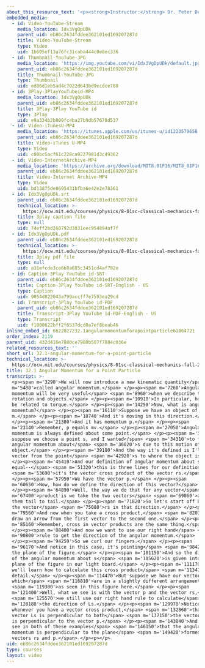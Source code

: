 ```yaml
---
about_this_resource_text: '<p><strong>Instructor:</strong> Dr. Peter Dourmashkin</p>'
embedded_media:
  - id: Video-YouTube-Stream
    media_location: Idx3VgOpUDk
    parent_uid: eb86c2634fddee362101ed169207287d
    title: Video-YouTube-Stream
    type: Video
    uid: 1b605ef13a76fc31caba444c0e8ec336
  - id: Thumbnail-YouTube-JPG
    media_location: 'https://img.youtube.com/vi/Idx3VgOpUDk/default.jpg'
    parent_uid: eb86c2634fddee362101ed169207287d
    title: Thumbnail-YouTube-JPG
    type: Thumbnail
    uid: ed86d1eb5ad4c7022d643bd9ecdce788
  - id: 3Play-3PlayYouTubeid-MP4
    media_location: Idx3VgOpUDk
    parent_uid: eb86c2634fddee362101ed169207287d
    title: 3Play-3Play YouTube id
    type: 3Play
    uid: e9a334b2b009fc4ba27b9db57670d537
  - id: Video-iTunesU-MP4
    media_location: 'https://itunes.apple.com/us/itunes-u/id1223579658'
    parent_uid: eb86c2634fddee362101ed169207287d
    title: Video-iTunes U-MP4
    type: Video
    uid: c00bc5acf61c228ca9227981d3c49362
  - id: Video-InternetArchive-MP4
    media_location: 'https://archive.org/download/MIT8.01F16/MIT8_01F16_L32v01_360p.mp4'
    parent_uid: eb86c2634fddee362101ed169207287d
    title: Video-Internet Archive-MP4
    type: Video
    uid: bd13875de8695431bfba6e42e2e78361
  - id: Idx3VgOpUDk.srt
    parent_uid: eb86c2634fddee362101ed169207287d
    technical_location: >-
      https://ocw.mit.edu/courses/physics/8-01sc-classical-mechanics-fall-2016/week-11-angular-momentum/32.1-angular-momentum-for-a-point-particle/32.1-angular-momentum-for-a-point-particle/Idx3VgOpUDk.srt
    title: 3play caption file
    type: null
    uid: 74eff2bd260792d3031eec954894af7f
  - id: Idx3VgOpUDk.pdf
    parent_uid: eb86c2634fddee362101ed169207287d
    technical_location: >-
      https://ocw.mit.edu/courses/physics/8-01sc-classical-mechanics-fall-2016/week-11-angular-momentum/32.1-angular-momentum-for-a-point-particle/32.1-angular-momentum-for-a-point-particle/Idx3VgOpUDk.pdf
    title: 3play pdf file
    type: null
    uid: a31efcde3ce6b8a685c3451cd4af782e
  - id: Caption-3Play YouTube id-SRT
    parent_uid: eb86c2634fddee362101ed169207287d
    title: Caption-3Play YouTube id-SRT-English - US
    type: Caption
    uid: 9054d822043a799accff7e7593ea29cd
  - id: Transcript-3Play YouTube id-PDF
    parent_uid: eb86c2634fddee362101ed169207287d
    title: Transcript-3Play YouTube id-PDF-English - US
    type: Transcript
    uid: f1000622bff2f6537dcd0a7ef8beab46
inline_embed_id: 6622027232.1angularmomentumforapointparticle61864721
order_index: 2119
parent_uid: 432d416e7880ce7980b507f7884c036e
related_resources_text: ''
short_url: 32.1-angular-momentum-for-a-point-particle
technical_location: >-
  https://ocw.mit.edu/courses/physics/8-01sc-classical-mechanics-fall-2016/week-11-angular-momentum/32.1-angular-momentum-for-a-point-particle/32.1-angular-momentum-for-a-point-particle
title: 32.1 Angular Momentum for a Point Particle
transcript: >-
  <p><span m='3290'>We will now introduce a new kinematic quantity</span> <span
  m='5480'>called angular momentum.</span> </p><p><span m='7260'>Angular
  momentum will be very useful</span> <span m='8960'>when we describe the
  rotation and objects.</span> </p><p><span m='10910'>In particular, how will it
  be related to torque.</span> </p><p><span m='14250'>Now, what is angular
  momentum?</span> </p><p><span m='16110'>Suppose we have an object of mass
  m.</span> </p><p><span m='18740'>And it's moving in this direction.</span>
  </p><p><span m='21380'>And it has momentum p.</span> </p><p><span
  m='23140'>Remember, p equals mv.</span> </p><p><span m='27050'>Angular
  momentum is always defined about some point.</span> </p><p><span m='30770'>So
  suppose we choose a point s, and I wanted</span> <span m='34310'>to find the
  angular momentum about</span> <span m='36020'>s due to this motion of the
  object.</span> </p><p><span m='39180'>And the way it's defined is I'll draw a
  vector from the point</span> <span m='42920'>s to where the object is.</span>
  </p><p><span m='45410'>And our definition of angular momentum about s is
  equal--</span> <span m='51320'>this is three lines for our definition--</span>
  <span m='53690'>it's the vector cross product of the vector rs.</span>
  </p><p><span m='57950'>We have the vector p.</span> </p><p><span
  m='60650'>Now, how do we define the direction of this vector?</span>
  </p><p><span m='64890'>Well, the way we do that for any vector</span> <span
  m='67400'>product is we take the two vectors</span> <span m='69860'>and we put
  them tail to tail.</span> </p><p><span m='71820'>So let's start off by drawing
  the vector</span> <span m='75080'>rs in that direction.</span> </p><p><span
  m='79560'>And now when you take a cross product,</span> <span m='82070'>we
  draw an arrow from the first vector to the second one.</span> </p><p><span
  m='85160'>Remember, cross in vector products are the same thing.</span>
  </p><p><span m='88400'>And now we want to use our right hand</span> <span
  m='90800'>rule to get the direction of the angular momentum.</span>
  </p><p><span m='94259'>So we curl our fingers.</span> </p><p><span
  m='96170'>And notice in this case, it's pointing</span> <span m='98420'>into
  the plane of the figure.</span> </p><p><span m='101150'>And so the direction
  of the angular momentum about s</span> <span m='105620'>is given into the
  plane of the figure in our light board.</span> </p><p><span m='111170'>Now,
  we'll learn how to calculate this cross product</span> <span m='113479'>in
  detail.</span> </p><p><span m='114470'>But suppose we have our vectors
  which</span> <span m='116810'>are in a slightly different arrangement</span>
  <span m='119300'>as seen in this figure here.</span> </p><p><span
  m='121400'>Well, what we see is with the vector p and the vector rs,</span>
  <span m='125570'>we still use our right hand rule to calculate</span> <span
  m='128180'>the direction of Ls.</span> </p><p><span m='129978'>Notice,
  whenever you have a vector cross product,</span> <span m='132860'>that the
  vector Ls is perpendicular to both</span> <span m='137150'>the vectors rs and
  is perpendicular to the vector p.</span> </p><p><span m='143840'>And you can
  see in both of these examples</span> <span m='146150'>that the angular
  momentum is perpendicular to the plane</span> <span m='149420'>formed by the
  vectors rs and p.</span> </p><p></p>
uid: eb86c2634fddee362101ed169207287d
type: courses
layout: video
---
```

